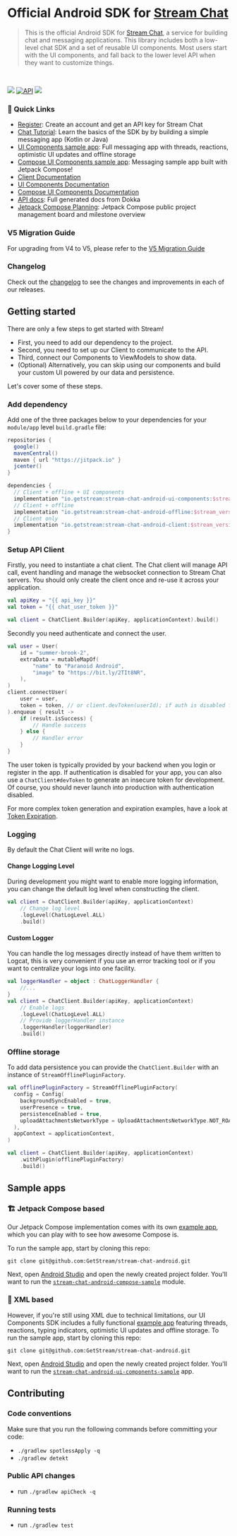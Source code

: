 # Official Android SDK for [Stream Chat](https://getstream.io/chat/sdk/android/)

> This is the official Android SDK for [Stream Chat](https://getstream.io/chat/sdk/android/), a service for building chat and messaging applications. This library includes both a low-level chat SDK and a set of reusable UI components. Most users start with the UI components, and fall back to the lower level API when they want to customize things.

<br />
<p align="left">
  <a href="https://github.com/GetStream/stream-chat-android/actions"><img src="https://github.com/GetStream/stream-chat-android/workflows/Build%20and%20test/badge.svg" /></a>
  <a href="https://android-arsenal.com/api?level=21"><img alt="API" src="https://img.shields.io/badge/API-21%2B-brightgreen.svg?style=flat"/></a>
  <a href="https://github.com/GetStream/stream-chat-android/releases"><img src="https://img.shields.io/github/v/release/GetStream/stream-chat-android" /></a>
</p>

### 🔗 Quick Links

* [Register](https://getstream.io/chat/trial/): Create an account and get an API key for Stream Chat
* [Chat Tutorial](https://getstream.io/tutorials/android-chat/#kotlin): Learn the basics of the SDK by by building a simple messaging app (Kotlin or Java)
* [UI Components sample app](/stream-chat-android-ui-components-sample): Full messaging app with threads, reactions, optimistic UI updates and offline storage
* [Compose UI Components sample app](/stream-chat-android-compose-sample): Messaging sample app built with Jetpack Compose!
* [Client Documentation](https://getstream.io/chat/docs/android/?language=kotlin)
* [UI Components Documentation](https://getstream.io/chat/docs/sdk/android/)
* [Compose UI Components Documentation](https://getstream.io/chat/docs/sdk/android/compose/overview/)
* [API docs](https://getstream.github.io/stream-chat-android/): Full generated docs from Dokka
* [Jetpack Compose Planning](https://github.com/orgs/GetStream/projects/6): Jetpack Compose public project management board and milestone overview

### V5 Migration Guide

For upgrading from V4 to V5, please refer to the [V5 Migration Guide](https://getstream.io/chat/docs/sdk/android/client/guides/chatdomain-migration/)

### Changelog

Check out the [changelog](https://github.com/GetStream/stream-chat-android/releases) to see the changes and improvements in each of our releases.

## Getting started
There are only a few steps to get started with Stream!

* First, you need to add our dependency to the project.
* Second, you need to set up our Client to communicate to the API.
* Third, connect our Components to ViewModels to show data.
* (Optional) Alternatively, you can skip using our components and build your custom UI powered by our data and persistence.

Let's cover some of these steps.
### Add dependency
Add one of the three packages below to your dependencies for your `module/app` level `build.gradle` file:

```groovy
repositories {
  google()
  mavenCentral()
  maven { url "https://jitpack.io" }
  jcenter()
}

dependencies {
  // Client + offline + UI components
  implementation "io.getstream:stream-chat-android-ui-components:$stream_version"
  // Client + offline
  implementation "io.getstream:stream-chat-android-offline:$stream_version"
  // Client only
  implementation "io.getstream:stream-chat-android-client:$stream_version"
}

```

### Setup API Client

Firstly, you need to instantiate a chat client. The Chat client will manage API call, event handling and manage the websocket connection to Stream Chat servers. You should only create the client once and re-use it across your application.

```kotlin
val apiKey = "{{ api_key }}"
val token = "{{ chat_user_token }}"

val client = ChatClient.Builder(apiKey, applicationContext).build()
```

Secondly you need authenticate and connect the user.
```kotlin
val user = User(
    id = "summer-brook-2",
    extraData = mutableMapOf(
        "name" to "Paranoid Android",
        "image" to "https://bit.ly/2TIt8NR",
    ),
)
client.connectUser(
    user = user,
    token = token, // or client.devToken(userId); if auth is disabled for your app
).enqueue { result ->
    if (result.isSuccess) {
        // Handle success
    } else {
        // Handler error
    }
}
```

The user token is typically provided by your backend when you login or register in the app. If authentication is disabled for your app, you can also use a `ChatClient#devToken` to generate an insecure token for development. Of course, you should never launch into production with authentication disabled.

For more complex token generation and expiration examples, have a look at [Token Expiration](https://getstream.io/chat/docs/android/tokens_and_authentication/#token-expiration).

### Logging

By default the Chat Client will write  no logs.

#### Change Logging Level

During development you might want to enable more logging information, you can change the default log level when constructing the client.

```kotlin 
val client = ChatClient.Builder(apiKey, applicationContext)
    // Change log level
    .logLevel(ChatLogLevel.ALL)
    .build()
```

#### Custom Logger

You can handle the log messages directly instead of have them written to Logcat, this is very convenient if you use an error tracking tool or if you want to centralize your logs into one facility.

```kotlin
val loggerHandler = object : ChatLoggerHandler {
    //...
}
val client = ChatClient.Builder(apiKey, applicationContext)
    // Enable logs
    .logLevel(ChatLogLevel.ALL)
    // Provide loggerHandler instance
    .loggerHandler(loggerHandler)
    .build()
```

### Offline storage

To add data persistence you can provide the `ChatClient.Builder` with an instance of `StreamOfflinePluginFactory`.

```kotlin
val offlinePluginFactory = StreamOfflinePluginFactory(
  config = Config(
    backgroundSyncEnabled = true,
    userPresence = true,
    persistenceEnabled = true,
    uploadAttachmentsNetworkType = UploadAttachmentsNetworkType.NOT_ROAMING,
  ),
  appContext = applicationContext,
)

val client = ChatClient.Builder(apiKey, applicationContext)
    .withPlugin(offlinePluginFactory)
    .build()
```

## Sample apps

### 🏗️ Jetpack Compose based

Our Jetpack Compose implementation comes with its own [example app](/stream-chat-android-compose-sample), which you can play with to see how awesome Compose is.

To run the sample app, start by cloning this repo:

```shell
git clone git@github.com:GetStream/stream-chat-android.git
```

Next, open [Android Studio](https://developer.android.com/studio) and open the newly created project folder. You'll want to run the [`stream-chat-android-compose-sample`](/stream-chat-android-compose-sample) module.

### 📲 XML based

However, if you're still using XML due to technical limitations, our UI Components SDK includes a fully functional [example app](/stream-chat-android-ui-components-sample) featuring threads, reactions, typing indicators, optimistic UI updates and offline storage. To run the sample app, start by cloning this repo:

```shell
git clone git@github.com:GetStream/stream-chat-android.git
```

Next, open [Android Studio](https://developer.android.com/studio) and open the newly created project folder. You'll want to run the [`stream-chat-android-ui-components-sample`](/stream-chat-android-ui-components-sample) app.

## Contributing

### Code conventions

Make sure that you run the following commands before committing your code:
- `./gradlew spotlessApply -q`
- `./gradlew detekt`

### Public API changes

- run `./gradlew apiCheck -q`

### Running tests

- run `./gradlew test`
